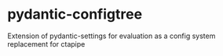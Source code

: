 # pydantic-configtree

Extension of pydantic-settings for evaluation as a config system replacement for ctapipe
